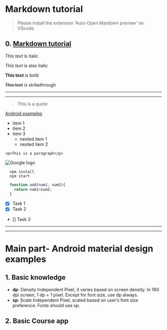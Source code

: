 # Markdown tutorial
> Please install the extension 'Auto-Open Mardown preview' on VScode.

## 0. **[Markdown tutorial](https://www.youtube.com/watch?v=HUBNt18RFbo)**

*This text* is italic 

_This text_ is also italic

__This text__ is bold
<!-- Strikethrough -->
~~This text~~ is strikethrough

<!-- Horizontal rule -->
---
___

<!-- Block quote -->
> This is a quote

<!-- Links -->
[Android examples](https://github.com/lvtute/Android-Examples)

<!-- UL -->
* item 1
* item 2
* item 3
  * nested item 1
  * nested item 2

<!-- Inline code block -->
`<p>This is a paragraph</p>`

<!-- Image -->
![Google logo](https://www.google.com/images/branding/googlelogo/1x/googlelogo_color_272x92dp.png)

<!-- Code blocks -->
```
  npm install
  npm start
```

```javascript
  function add(num1, num2){
    return num1+num2;
  }
```

<!-- Task lists -->
* [x] Task 1
* [x] Task 2
* [] Task 3


---
___
# Main part- Android material design examples
## 1. **Basic knowledge**
  * __dp__: Density Independent Pixel, it varies based on screen density. In 160 dpi screen, 1 dp = 1 pixel. Except for font size, use dp always. 
  * __sp__: Scale Independent Pixel, scaled based on user’s font size preference. Fonts should use sp.

## 2. **Basic Course app**


